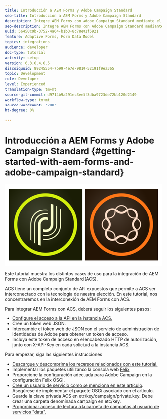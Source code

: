 ```yaml
---
title: Introducción a AEM Forms y Adobe Campaign Standard
seo-title: Introducción a AEM Forms y Adobe Campaign Standard
description: Integre AEM Forms con Adobe Campaign Standard mediante el Modelo de datos de formulario de AEM Forms para recuperar la información de perfil de campaña ACS, etc.
seo-description: Integre AEM Forms con Adobe Campaign Standard mediante el Modelo de datos de formulario de AEM Forms para recuperar la información de perfil de campaña ACS, etc.
uuid: 56450c9b-3752-4a64-b1b3-8c78e81f5921
feature: Adaptive Forms, Form Data Model
topics: integrations
audience: developer
doc-type: tutorial
activity: setup
version: 6.3,6.4,6.5
discoiquuid: 89245554-7b99-4e7e-9810-52191f9ea365
topic: Development
role: Developer
level: Experienced
translation-type: tm+mt
source-git-commit: d9714b9a291ec3ee5f3dba9723de72bb120d2149
workflow-type: tm+mt
source-wordcount: '288'
ht-degree: 0%

---
```



# Introducción a AEM Forms y Adobe Campaign Standard {#getting-started-with-aem-forms-and-adobe-campaign-standard}

![formsandcampaign](assets/helpx-cards-forms.png)

Este tutorial muestra los distintos casos de uso para la integración de AEM Forms con Adobe Campaign Standard (ACS).

ACS tiene un completo conjunto de API expuestos que permite a ACS ser interconectado con la tecnología de nuestra elección. En este tutorial, nos concentraremos en la interconexión de AEM Forms con ACS.

Para integrar AEM Forms con ACS, deberá seguir los siguientes pasos:

* [Configure el acceso a la API en la instancia ACS.](https://docs.campaign.adobe.com/doc/standard/en/api/ACS_API.html#setting-up-api-access)
* Cree un token web JSON.
* Intercambie el token web de JSON con el servicio de administración de identidades de Adobe para obtener un token de acceso.
* Incluya este token de acceso en el encabezado HTTP de autorización, junto con X-API-Key en cada solicitud a la instancia ACS.

Para empezar, siga las siguientes instrucciones

* [Descargue y descomprima los recursos relacionados con este tutorial.](assets/aem-forms-and-acs-bundles.zip)
* Implementar los paquetes utilizando la consola web [Felix](http://localhost:4502/system/console/bundles)
* Proporcione la configuración adecuada para Adobe Campaign en la configuración Felix OSGI.
* [Cree un usuario de servicio como se menciona en este artículo](/help/forms/adaptive-forms/service-user-tutorial-develop.md). Asegúrese de implementar el paquete OSGi asociado con el artículo.
* Guarde la clave privada ACS en etc/key/campaign/private.key. Debe crear una carpeta denominada campaign en etc/key.
* [Proporcionar acceso de lectura a la carpeta de campañas al usuario de servicios &quot;data&quot;.](http://localhost:4502/useradmin)

